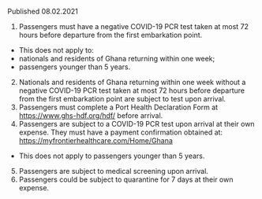 Published 08.02.2021
1. Passengers must have a negative COVID-19 PCR test taken at most 72 hours before departure from the first embarkation point.
- This does not apply to:
- nationals and residents of Ghana returning within one week; 
- passengers younger than 5 years. 
2. Nationals and residents of Ghana returning within one week without a negative COVID-19 PCR test taken at most 72 hours before departure from the first embarkation point are subject to test upon arrival.
3. Passengers must complete a Port Health Declaration Form at <a href="https://www.ghs-hdf.org/hdf/">https://www.ghs-hdf.org/hdf/</a> before arrival.
4. Passengers are subject to a COVID-19 PCR test upon arrival at their own expense. They must have a payment confirmation obtained at: <a href="https://myfrontierhealthcare.com/Home/Ghana">https://myfrontierhealthcare.com/Home/Ghana</a> 
- This does not apply to passengers younger than 5 years.
5. Passengers are subject to medical screening upon arrival.
6. Passengers could be subject to quarantine for 7 days at their own expense.

